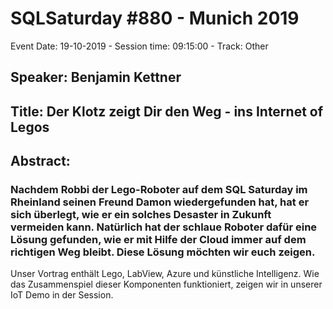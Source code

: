 # SQLSaturday #880 - Munich 2019
Event Date: 19-10-2019 - Session time: 09:15:00 - Track: Other
## Speaker: Benjamin Kettner
## Title: Der Klotz zeigt Dir den Weg - ins Internet of Legos
## Abstract:
### Nachdem Robbi der Lego-Roboter auf dem SQL Saturday im Rheinland seinen Freund Damon wiedergefunden hat, hat er sich überlegt, wie er ein solches Desaster in Zukunft vermeiden kann. Natürlich hat der schlaue Roboter dafür eine Lösung gefunden, wie er mit Hilfe der Cloud immer auf dem richtigen Weg bleibt. Diese Lösung möchten wir euch zeigen. 
Unser Vortrag enthält Lego, LabView, Azure und künstliche Intelligenz. Wie das Zusammenspiel dieser Komponenten funktioniert, zeigen wir in unserer IoT Demo in der Session.
